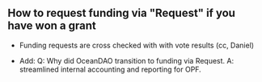 ## How to request funding via "Request" if you have won a grant

- Funding requests are cross checked with with vote results (cc, Daniel) 

- Add: Q: Why did OceanDAO transition to funding via Request. A: streamlined internal accounting and reporting for OPF.